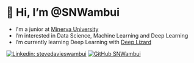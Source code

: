 # 👋 Hi, I’m @SNWambui
- I'm a junior at [Minerva University](https://www.minerva.edu)
- I’m interested in Data Science, Machine Learning and Deep Learning
-  I’m currently learning Deep Learning with [Deep Lizard](https://deeplizard.com)


[![Linkedin: stevedavieswambui](https://img.shields.io/badge/-stevedavieswambui-blue?style=flat-square&logo=Linkedin&logoColor=white&link=https://www.linkedin.com/in/stevedavies-wambui/)](https://www.linkedin.com/in/stevedavies-wambui/)
[![GitHub SNWambui](https://img.shields.io/github/followers/SNWambui?label=follow&style=social)](https://github.com/SNWambui)
<!---
SNWambui/SNWambui is a ✨ special ✨ repository because its `README.md` (this file) appears on your GitHub profile.
You can click the Preview link to take a look at your changes.
--->
